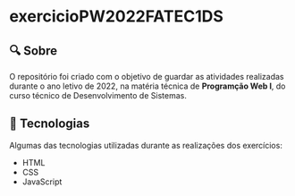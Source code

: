 # exercicioPW2022FATEC1DS

<h2> &#x1F50D Sobre </h2>
<p> O repositório foi criado com o objetivo de guardar as atividades realizadas durante o ano letivo de 2022, na matéria técnica de <strong>Programção Web I</strong>, do curso técnico de Desenvolvimento de Sistemas. </p>

<h2> &#x1F527 Tecnologias </h2>
<p>Algumas das tecnologias utilizadas durante as realizações dos exercícios:</p>
<ul>
  <li>HTML</li>
  <li>CSS</li>
  <li>JavaScript</li>
</ul>
